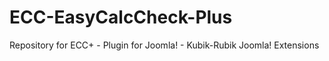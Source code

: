 ECC-EasyCalcCheck-Plus
======================

Repository for ECC+ - Plugin for Joomla! - Kubik-Rubik Joomla! Extensions